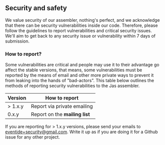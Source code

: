 ## Security and safety
We value security of our assembler, nothing's perfect, and we acknowledge that there
can be security vulnerabilities inside our code. Therefore, please follow the 
guidelines to report vulnerabilities and critical security issues. We'll aim to get
back to any security issue or vulnerability within 7 days of submission.

### How to report?
Some vulnerabilities are critical and people may use it to their advantage go affect
the stable versions, that means, some vulnerabilities must be reported by the means
of email and other more private ways to prevent it from leaking into the hands of 
"bad-actors". This table below outlines the methods of reporting security 
vulnerabilities to the Jas assembler.

| Version | How to report                     |
| ------- | --------------------------------- |
| > 1.x.y | Report via private emailing             |
| 0.x.y   | Report on the **mailing list**          |

If you are reporting for > 1.x.y  versions, please send your emails to 
eventide+security@gmail.com. Write it up as if you are doing it for a Github 
issue for any other project.
